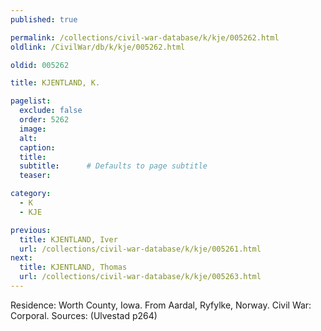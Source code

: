 ```yaml
---
published: true

permalink: /collections/civil-war-database/k/kje/005262.html
oldlink: /CivilWar/db/k/kje/005262.html

oldid: 005262

title: KJENTLAND, K.

pagelist:
  exclude: false
  order: 5262
  image: 
  alt:
  caption:
  title:
  subtitle:      # Defaults to page subtitle
  teaser:

category: 
  - K 
  - KJE

previous:
  title: KJENTLAND, Iver
  url: /collections/civil-war-database/k/kje/005261.html  
next:
  title: KJENTLAND, Thomas
  url: /collections/civil-war-database/k/kje/005263.html   
---
```

Residence: Worth County, Iowa. From Aardal, Ryfylke, Norway. Civil War: Corporal. Sources: (Ulvestad p264)